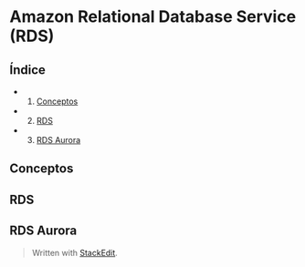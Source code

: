
# Amazon Relational Database Service (RDS)

## Índice 
- 1. [Conceptos](#tag) 
- 2. [RDS](#ec2)
- 3. [RDS Aurora](#rds)

##  Conceptos <a name="tag"></a>

##  RDS <a name="rds"></a>

##  RDS Aurora <a name="rds"></a>

> Written with [StackEdit](https://stackedit.io/).
<!--stackedit_data:
eyJoaXN0b3J5IjpbLTE3Mzc3MjY1NjddfQ==
-->